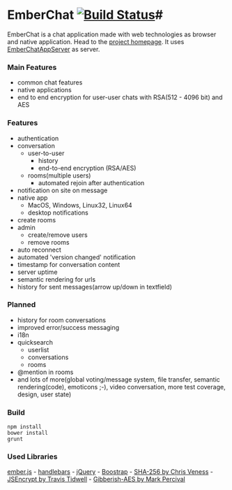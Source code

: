# EmberChat [![Build Status](https://travis-ci.org/mwitte/EmberChat.png)](https://travis-ci.org/mwitte/EmberChat)#

EmberChat is a chat application made with web technologies as browser and native application.
Head to the [project homepage](http://mwitte.github.io/EmberChat/). It uses
[EmberChatAppServer](https://github.com/mwitte/EmberChatAppServer) as server.

### Main Features ###
 - common chat features
 - native applications
 - end to end encryption for user-user chats with RSA(512 - 4096 bit) and AES
 
### Features ###
 - authentication
 - conversation
    - user-to-user
        - history
        - end-to-end encryption (RSA/AES)
    - rooms(multiple users)
        - automated rejoin after authentication
 - notification on site on message
 - native app
    - MacOS, Windows, Linux32, Linux64
    - desktop notifications
 - create rooms
 - admin
    - create/remove users
    - remove rooms
 - auto reconnect
 - automated 'version changed' notification
 - timestamp for conversation content
 - server uptime
 - semantic rendering for urls
 - history for sent messages(arrow up/down in textfield)

### Planned ###
 - history for room conversations
 - improved error/success messaging
 - i18n
 - quicksearch
    - userlist
    - conversations
    - rooms
 - @mention in rooms
 - and lots of more(global voting/message system, file transfer, semantic rendering(code), emoticons ;-), video conversation, more test coverage, design, user state)

### Build ###

```
npm install
bower install
grunt
```

### Used Libraries ###
[ember.js](http://emberjs.com/) -
[handlebars](http://handlebarsjs.com/) -
[jQuery](http://jquery.com/) -
[Boostrap](http://getbootstrap.com/) -
[SHA-256 by Chris Veness](http://www.movable-type.co.uk) -
[JSEncrypt by Travis Tidwell](http://travistidwell.com/) -
[Gibberish-AES by Mark Percival](http://mpercival.com)
